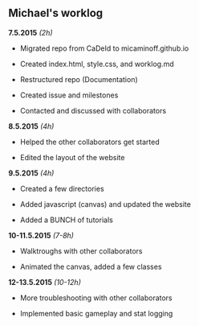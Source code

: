 ## Michael's worklog

**7.5.2015** *(2h)*

* Migrated repo from CaDeId to micaminoff.github.io

* Created index.html, style.css, and worklog.md

* Restructured repo (Documentation)

* Created issue and milestones

* Contacted and discussed with collaborators

**8.5.2015** *(4h)*

* Helped the other collaborators get started

* Edited the layout of the website

**9.5.2015** *(4h)*

* Created a few directories

* Added javascript (canvas) and updated the website

* Added a BUNCH of tutorials

**10-11.5.2015** *(7-8h)*

* Walktroughs with other collaborators

* Animated the canvas, added a few classes

**12-13.5.2015** *(10-12h)*

* More troubleshooting with other collaborators

* Implemented basic gameplay and stat logging
